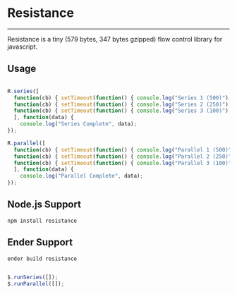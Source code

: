 # Resistance
----
Resistance is a tiny (579 bytes, 347 bytes gzipped) flow control library for javascript.

## Usage

``` js

R.series([
  function(cb) { setTimeout(function() { console.log("Series 1 (500)"); cb(1); }, 500); },
  function(cb) { setTimeout(function() { console.log("Series 2 (250)"); cb(2); }, 250); },
  function(cb) { setTimeout(function() { console.log("Series 3 (100)"); cb(3); }, 100); }
  ], function(data) {
    console.log("Series Complete", data);
});

R.parallel([
  function(cb) { setTimeout(function() { console.log("Parallel 1 (500)"); cb(1); }, 500); },
  function(cb) { setTimeout(function() { console.log("Parallel 2 (250)"); cb(2); }, 250); },
  function(cb) { setTimeout(function() { console.log("Parallel 3 (100)"); cb(3); }, 100); }
  ], function(data) {
    console.log("Parallel Complete", data);
});

```

## Node.js Support

``` npm install resistance ```

## Ender Support

``` ender build resistance ```

``` js

$.runSeries([]);
$.runParallel([]);

```
